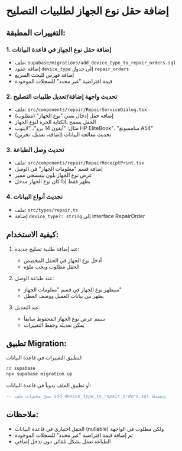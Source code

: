 # إضافة حقل نوع الجهاز لطلبيات التصليح

## التغييرات المطبقة:

### 1. إضافة حقل نوع الجهاز في قاعدة البيانات
- ملف: `supabase/migrations/add_device_type_to_repair_orders.sql`
- إضافة عمود `device_type` إلى جدول `repair_orders`
- إضافة فهرس للبحث السريع
- قيمة افتراضية "غير محدد" للسجلات الموجودة

### 2. تحديث واجهة إضافة/تعديل طلبيات التصليح
- ملف: `src/components/repair/RepairServiceDialog.tsx`
- إضافة حقل إدخال نصي "نوع الجهاز" (مطلوب)
- الحقل يسمح بالكتابة الحرة لنوع الجهاز
- مثال: "آيفون 14 برو"، "لابتوب HP EliteBook"، "سامسونغ A54"
- تحديث معالجة البيانات (إضافة، تعديل، تخزين)

### 3. تحديث وصل الطباعة
- ملف: `src/components/repair/RepairReceiptPrint.tsx`
- إضافة قسم "معلومات الجهاز" في الوصل
- عرض نوع الجهاز بلون بنفسجي مميز
- يظهر فقط إذا كان نوع الجهاز مدخل

### 4. تحديث أنواع البيانات
- ملف: `src/types/repair.ts`
- إضافة `device_type?: string` إلى interface RepairOrder

## كيفية الاستخدام:

1. عند إضافة طلبية تصليح جديدة:
   - أدخل نوع الجهاز في الحقل المخصص
   - الحقل مطلوب ويجب ملؤه

2. عند طباعة الوصل:
   - سيظهر نوع الجهاز في قسم "معلومات الجهاز"
   - يظهر بين بيانات العميل ووصف العطل

3. عند التعديل:
   - سيتم عرض نوع الجهاز المحفوظ سابقاً
   - يمكن تعديله وحفظ التغييرات

## تطبيق Migration:

لتطبيق التغييرات في قاعدة البيانات:
```bash
cd supabase
npx supabase migration up
```

أو تطبيق الملف يدوياً في قاعدة البيانات:
```sql
-- نسخ محتويات ملف add_device_type_to_repair_orders.sql وتنفيذها
```

## ملاحظات:
- الحقل اختياري في قاعدة البيانات (nullable) ولكن مطلوب في الواجهة
- تم إضافة قيمة افتراضية "غير محدد" للسجلات الموجودة
- الطباعة تعمل بشكل تلقائي دون تدخل إضافي 